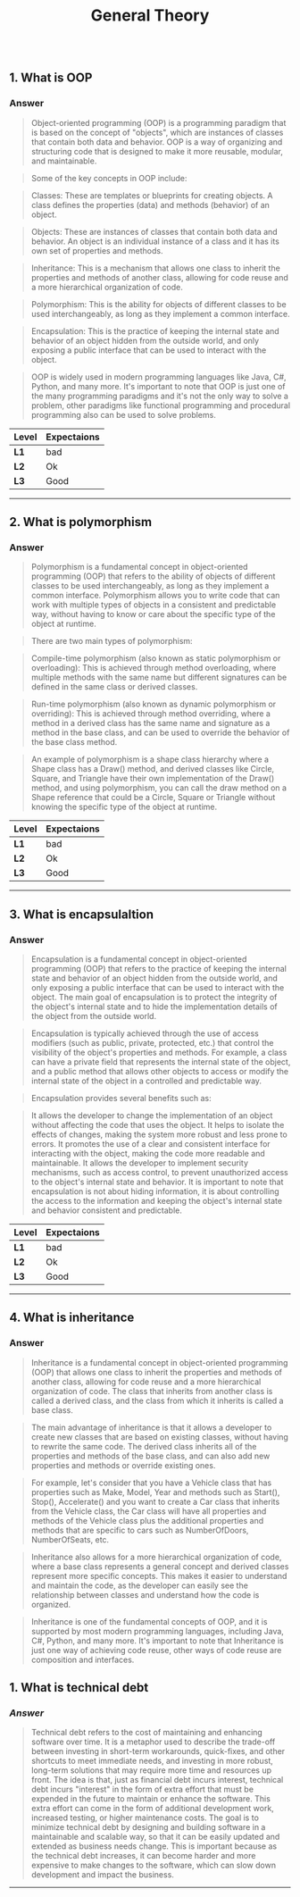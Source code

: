 <h1 align="center"> General Theory</h1>

<br/><br/>

## 1. What is OOP
### Answer
>Object-oriented programming (OOP) is a programming paradigm that is based on the concept of "objects", which are instances of classes that contain both data and behavior. OOP is a way of organizing and structuring code that is designed to make it more reusable, modular, and maintainable.

>Some of the key concepts in OOP include:

>Classes: These are templates or blueprints for creating objects. A class defines the properties (data) and methods (behavior) of an object.

>Objects: These are instances of classes that contain both data and behavior. An object is an individual instance of a class and it has its own set of properties and methods.

>Inheritance: This is a mechanism that allows one class to inherit the properties and methods of another class, allowing for code reuse and a more hierarchical organization of code.

>Polymorphism: This is the ability for objects of different classes to be used interchangeably, as long as they implement a common interface.

>Encapsulation: This is the practice of keeping the internal state and behavior of an object hidden from the outside world, and only exposing a public interface that can be used to interact with the object.

>OOP is widely used in modern programming languages like Java, C#, Python, and many more. It's important to note that OOP is just one of the many programming paradigms and it's not the only way to solve a problem, other paradigms like functional programming and procedural programming also can be used to solve problems.


| **Level** | **Expectaions** |
|-----------|-------------|
| **L1**    | bad         |
| **L2**    | Ok          |
| **L3**    | Good        |
---

## 2. What is polymorphism
### Answer

>Polymorphism is a fundamental concept in object-oriented programming (OOP) that refers to the ability of objects of different classes to be used interchangeably, as long as they implement a common interface. Polymorphism allows you to write code that can work with multiple types of objects in a consistent and predictable way, without having to know or care about the specific type of the object at runtime.

>There are two main types of polymorphism:

>Compile-time polymorphism (also known as static polymorphism or overloading): This is achieved through method overloading, where multiple methods with the same name but different signatures can be defined in the same class or derived classes.

>Run-time polymorphism (also known as dynamic polymorphism or overriding): This is achieved through method overriding, where a method in a derived class has the same name and signature as a method in the base class, and can be used to override the behavior of the base class method.

>An example of polymorphism is a shape class hierarchy where a Shape class has a Draw() method, and derived classes like Circle, Square, and Triangle have their own implementation of the Draw() method, and using polymorphism, you can call the draw method on a Shape reference that could be a Circle, Square or Triangle without knowing the specific type of the object at runtime.

| **Level** | **Expectaions** |
|-----------|-------------|
| **L1**    | bad         |
| **L2**    | Ok          |
| **L3**    | Good        |
---

## 3. What is encapsulaltion
### Answer

>Encapsulation is a fundamental concept in object-oriented programming (OOP) that refers to the practice of keeping the internal state and behavior of an object hidden from the outside world, and only exposing a public interface that can be used to interact with the object. The main goal of encapsulation is to protect the integrity of the object's internal state and to hide the implementation details of the object from the outside world.

>Encapsulation is typically achieved through the use of access modifiers (such as public, private, protected, etc.) that control the visibility of the object's properties and methods. For example, a class can have a private field that represents the internal state of the object, and a public method that allows other objects to access or modify the internal state of the object in a controlled and predictable way.

>Encapsulation provides several benefits such as:

>It allows the developer to change the implementation of an object without affecting the code that uses the object.
It helps to isolate the effects of changes, making the system more robust and less prone to errors.
It promotes the use of a clear and consistent interface for interacting with the object, making the code more readable and maintainable.
It allows the developer to implement security mechanisms, such as access control, to prevent unauthorized access to the object's internal state and behavior.
It is important to note that encapsulation is not about hiding information, it is about controlling the access to the information and keeping the object's internal state and behavior consistent and predictable.


| **Level** | **Expectaions** |
|-----------|-------------|
| **L1**    | bad         |
| **L2**    | Ok          |
| **L3**    | Good        |
---

## 4. What is inheritance
### Answer

>Inheritance is a fundamental concept in object-oriented programming (OOP) that allows one class to inherit the properties and methods of another class, allowing for code reuse and a more hierarchical organization of code. The class that inherits from another class is called a derived class, and the class from which it inherits is called a base class.

>The main advantage of inheritance is that it allows a developer to create new classes that are based on existing classes, without having to rewrite the same code. The derived class inherits all of the properties and methods of the base class, and can also add new properties and methods or override existing ones.

>For example, let's consider that you have a Vehicle class that has properties such as Make, Model, Year and methods such as Start(), Stop(), Accelerate() and you want to create a Car class that inherits from the Vehicle class, the Car class will have all properties and methods of the Vehicle class plus the additional properties and methods that are specific to cars such as NumberOfDoors, NumberOfSeats, etc.

>Inheritance also allows for a more hierarchical organization of code, where a base class represents a general concept and derived classes represent more specific concepts. This makes it easier to understand and maintain the code, as the developer can easily see the relationship between classes and understand how the code is organized.

>Inheritance is one of the fundamental concepts of OOP, and it is supported by most modern programming languages, including Java, C#, Python, and many more. It's important to note that Inheritance is just one way of achieving code reuse, other ways of code reuse are composition and interfaces.


## 1. What is technical debt
### *Answer*

> Technical debt refers to the cost of maintaining and enhancing software over time. It is a metaphor used to describe the trade-off between investing in short-term workarounds, quick-fixes, and other shortcuts to meet immediate needs, and investing in more robust, long-term solutions that may require more time and resources up front.
The idea is that, just as financial debt incurs interest, technical debt incurs "interest" in the form of extra effort that must be expended in the future to maintain or enhance the software. This extra effort can come in the form of additional development work, increased testing, or higher maintenance costs.
The goal is to minimize technical debt by designing and building software in a maintainable and scalable way, so that it can be easily updated and extended as business needs change. This is important because as the technical debt increases, it can become harder and more expensive to make changes to the software, which can slow down development and impact the business.

---
<br/><br/>